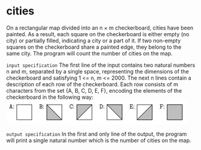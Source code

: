 # cities
On a rectangular map divided into an n × m checkerboard, cities have been painted. As a result, each square on the checkerboard is either empty (no city) or partially filled, indicating a city or a part of it. If two non-empty squares on the checkerboard share a painted edge, they belong to the same city. The program will count the number of cities on the map.

`input specification`
The first line of the input contains two natural numbers n and m, separated by a single space, representing the dimensions of the checkerboard and satisfying 1 <= n, m <= 2000. The next n lines contain a description of each row of the checkerboard. Each row consists of m characters from the set {A, B, C, D, E, F}, encoding the elements of the checkerboard in the following way:  
![alt text](input.JPG)

`output specification`
In the first and only line of the output, the program will print a single natural number which is the number of cities on the map.
